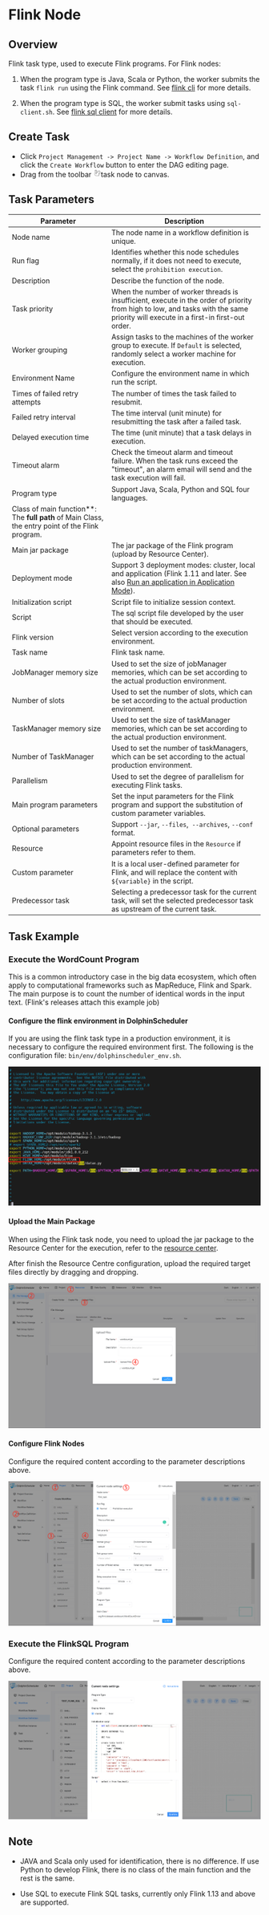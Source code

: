 # Flink Node

## Overview

Flink task type, used to execute Flink programs. For Flink nodes:

1. When the program type is Java, Scala or Python, the worker submits the task `flink run` using the Flink command. See [flink cli](https://nightlies.apache.org/flink/flink-docs-release-1.14/docs/deployment/cli/) for more details.

2. When the program type is SQL, the worker submit tasks using `sql-client.sh`. See [flink sql client](https://nightlies.apache.org/flink/flink-docs-master/docs/dev/table/sqlclient/) for more details.

## Create Task

- Click `Project Management -> Project Name -> Workflow Definition`, and click the `Create Workflow` button to enter the DAG editing page.
- Drag from the toolbar <img src="../../../../img/tasks/icons/flink.png" width="15"/>task node to canvas.

## Task Parameters

| **Parameter** | **Description** |
| ------- | ---------- |
| Node name | The node name in a workflow definition is unique. |
| Run flag | Identifies whether this node schedules normally, if it does not need to execute, select the `prohibition execution`. |
| Description | Describe the function of the node. |
| Task priority | When the number of worker threads is insufficient, execute in the order of priority from high to low, and tasks with the same priority will execute in a first-in first-out order. |
| Worker grouping | Assign tasks to the machines of the worker group to execute. If `Default` is selected, randomly select a worker machine for execution. |
| Environment Name | Configure the environment name in which run the script. |
| Times of failed retry attempts | The number of times the task failed to resubmit. |
| Failed retry interval | The time interval (unit minute) for resubmitting the task after a failed task. |
| Delayed execution time | The time (unit minute) that a task delays in execution. |
| Timeout alarm | Check the timeout alarm and timeout failure. When the task runs exceed the "timeout", an alarm email will send and the task execution will fail. |
| Program type | Support Java, Scala, Python and SQL four languages. |
| Class of main function**: The **full path** of Main Class, the entry point of the Flink program. |
| Main jar package | The jar package of the Flink program (upload by Resource Center). |
| Deployment mode | Support 3 deployment modes: cluster, local and application (Flink 1.11 and later. See also [Run an application in Application Mode](https://nightlies.apache.org/flink/flink-docs-release-1.11/ops/deployment/yarn_setup.html#run-an-application-in-application-mode)). |
| Initialization script | Script file to initialize session context. |
| Script | The sql script file developed by the user that should be executed. |
| Flink version | Select version according to the execution environment. |
| Task name | Flink task name. |
| JobManager memory size | Used to set the size of jobManager memories, which can be set according to the actual production environment. |
| Number of slots | Used to set the number of slots, which can be set according to the actual production environment. |
| TaskManager memory size | Used to set the size of taskManager memories, which can be set according to the actual production environment. |
| Number of TaskManager | Used to set the number of taskManagers, which can be set according to the actual production environment. |
| Parallelism | Used to set the degree of parallelism for executing Flink tasks. |
| Main program parameters | Set the input parameters for the Flink program and support the substitution of custom parameter variables. |
| Optional parameters | Support `--jar`, `--files`,` --archives`, `--conf` format. |
| Resource | Appoint resource files in the `Resource` if parameters refer to them. |
| Custom parameter | It is a local user-defined parameter for Flink, and will replace the content with `${variable}` in the script. |
| Predecessor task | Selecting a predecessor task for the current task, will set the selected predecessor task as upstream of the current task. |

## Task Example

### Execute the WordCount Program

This is a common introductory case in the big data ecosystem, which often apply to computational frameworks such as MapReduce, Flink and Spark. The main purpose is to count the number of identical words in the input text. (Flink's releases attach this example job)

#### Configure the flink environment in DolphinScheduler

If you are using the flink task type in a production environment, it is necessary to configure the required environment first. The following is the configuration file: `bin/env/dolphinscheduler_env.sh`.

![demo-flink-simple](../../../../img/tasks/demo/flink_task01.png)

#### Upload the Main Package

When using the Flink task node, you need to upload the jar package to the Resource Center for the execution, refer to the [resource center](../resource/configuration.md).

After finish the Resource Centre configuration, upload the required target files directly by dragging and dropping.

![resource_upload](../../../../img/tasks/demo/upload_jar.png)

#### Configure Flink Nodes

Configure the required content according to the parameter descriptions above.

![demo-flink-simple](../../../../img/tasks/demo/flink_task02.png)

### Execute the FlinkSQL Program

Configure the required content according to the parameter descriptions above.

![demo-flink-sql-simple](../../../../img/tasks/demo/flink_sql_test.png)

## Note

- JAVA and Scala only used for identification, there is no difference. If use Python to develop Flink, there is no class of the main function and the rest is the same.

- Use SQL to execute Flink SQL tasks, currently only Flink 1.13 and above are supported.
